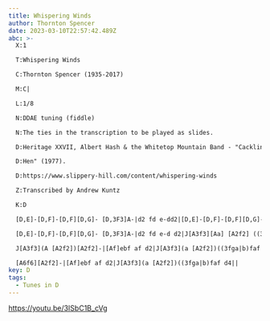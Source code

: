 ```yaml
---
title: Whispering Winds
author: Thornton Spencer
date: 2023-03-10T22:57:42.489Z
abc: >-
  X:1

  T:Whispering Winds

  C:Thornton Spencer (1935-2017)

  M:C|

  L:1/8

  N:DDAE tuning (fiddle)

  N:The ties in the transcription to be played as slides. 

  D:Heritage XXVII, Albert Hash & the Whitetop Mountain Band - "Cacklin' 

  D:Hen" (1977). 

  D:https://www.slippery-hill.com/content/whispering-winds

  Z:Transcribed by Andrew Kuntz

  K:D

  [D,E]-[D,F]-[D,F][D,G]- [D,3F3]A-|d2 fd e-dd2|[D,E]-[D,F]-[D,F][D,G]- [D,3F3]f|b-faf d4|

  [D,E]-[D,F]-[D,F][D,G]- [D,3F3]A-|d2 fd e-d d2|J[A3f3][Aa] [A2f2] ((3fga|b)faf d4||

  J[A3f3](A [A2f2])[A2f2]-|[Af]ebf af d2|J[A3f3](a [A2f2])((3fga|b)faf d4|

  [A6f6][A2f2]-|[Af]ebf af d2|J[A3f3](a [A2f2])((3fga|b)faf d4||
key: D
tags:
  - Tunes in D
---
```

https://youtu.be/3ISbC1B_cVg